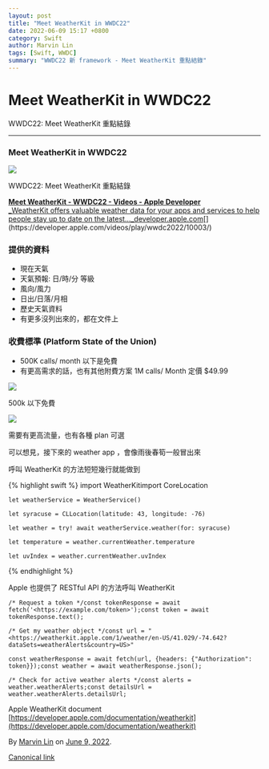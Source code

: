 ```yaml
---
layout: post
title: "Meet WeatherKit in WWDC22"
date: 2022-06-09 15:17 +0800
category: Swift
author: Marvin Lin
tags: [Swift, WWDC]
summary: "WWDC22 新 framework - Meet WeatherKit 重點結錄"
---
```


Meet WeatherKit in WWDC22
=========================

WWDC22: Meet WeatherKit 重點結錄

* * *

### Meet WeatherKit in WWDC22

![](https://cdn-images-1.medium.com/max/800/1*US6DQ8qy70XLbCBAEnQ9sQ.png)

WWDC22: Meet WeatherKit 重點結錄

[**Meet WeatherKit - WWDC22 - Videos - Apple Developer**  
_WeatherKit offers valuable weather data for your apps and services to help people stay up to date on the latest…_developer.apple.com](https://developer.apple.com/videos/play/wwdc2022/10003/ "https://developer.apple.com/videos/play/wwdc2022/10003/")[](https://developer.apple.com/videos/play/wwdc2022/10003/)

### 提供的資料

*   現在天氣
*   天氣預報: 日/時/分 等級
*   風向/風力
*   日出/日落/月相
*   歷史天氣資料
*   有更多沒列出來的，都在文件上

### 收費標準 (Platform State of the Union)

*   500K calls/ month 以下是免費
*   有更高需求的話，也有其他附費方案 1M calls/ Month 定價 $49.99

![](https://cdn-images-1.medium.com/max/800/1*Mqmsvyr6NmcWK-PjcimjYA.png)

500k 以下免費

![](https://cdn-images-1.medium.com/max/800/1*QsIiuiTd5Abg9lkyr1GgHA.jpeg)

需要有更高流量，也有各種 plan 可選

可以想見，接下來的 weather app ，會像雨後春筍一般冒出來

呼叫 WeatherKit 的方法短短幾行就能做到

{% highlight swift %}
    import WeatherKitimport CoreLocation

    let weatherService = WeatherService()

    let syracuse = CLLocation(latitude: 43, longitude: -76)

    let weather = try! await weatherService.weather(for: syracuse)

    let temperature = weather.currentWeather.temperature

    let uvIndex = weather.currentWeather.uvIndex
{% endhighlight %}

Apple 也提供了 RESTful API 的方法呼叫 WeatherKit

    /* Request a token */const tokenResponse = await fetch('<https://example.com/token>');const token = await tokenResponse.text();

    /* Get my weather object */const url = "<https://weatherkit.apple.com/1/weather/en-US/41.029/-74.642?dataSets=weatherAlerts&country=US>"

    const weatherResponse = await fetch(url, {headers: {"Authorization": token}});const weather = await weatherResponse.json();

    /* Check for active weather alerts */const alerts = weather.weatherAlerts;const detailsUrl = weather.weatherAlerts.detailsUrl;

Apple WeatherKit document  
[https://developer.apple.com/documentation/weatherkit](https://developer.apple.com/documentation/weatherkit)

By [Marvin Lin](https://medium.com/@atimis19) on [June 9, 2022](https://medium.com/p/b48aaf4589b2).

[Canonical link](https://medium.com/@atimis19/meet-weatherkit-in-wwdc22-b48aaf4589b2)